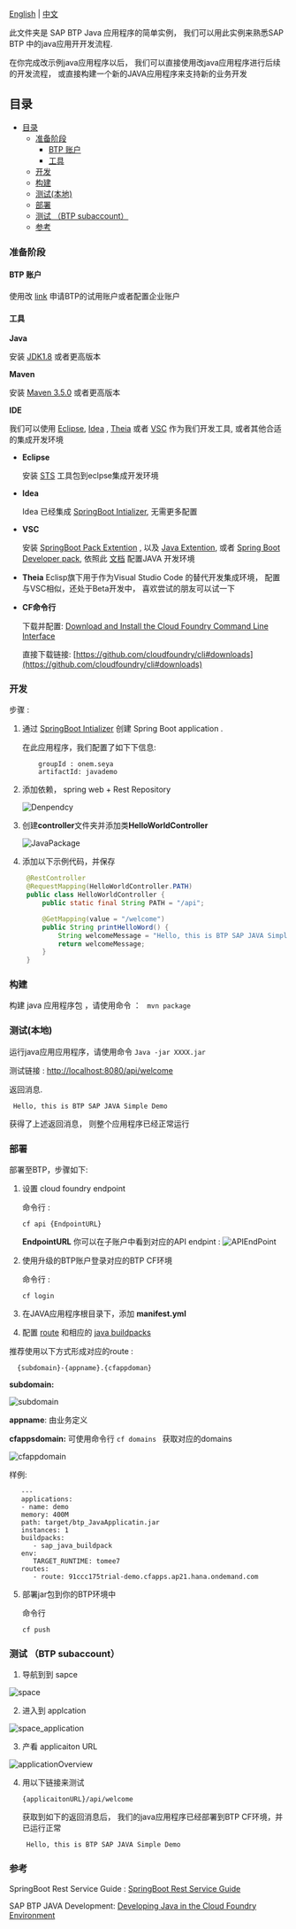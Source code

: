 [English](/btp_javademo/README.md) | [中文](/btp_javademo/README_ZH.md)

此文件夹是 SAP BTP Java 应用程序的简单实例， 我们可以用此实例来熟悉SAP BTP 中的java应用开开发流程.

在你完成改示例java应用程序以后， 我们可以直接使用改java应用程序进行后续的开发流程， 或直接构建一个新的JAVA应用程序来支持新的业务开发

## 目录
<!-- MarkdownTOC -->
- [目录](#目录)
  - [准备阶段](#准备阶段)
    - [BTP 账户](#btp-账户)
    - [工具](#工具)
  - [开发](#开发)
  - [构建](#构建)
  - [测试(本地)](#测试本地)
  - [部署](#部署)
  - [测试 （BTP subaccount）](#测试-btp-subaccount)
  - [参考](#参考)
<!-- /MarkdownTOC -->

### 准备阶段 

#### BTP 账户
使用改 [link](https://help.sap.com/viewer/65de2977205c403bbc107264b8eccf4b/Cloud/en-US/e50ab7b423f04a8db301d7678946626e.html) 申请BTP的试用账户或者配置企业账户

#### 工具
   **Java** 

   安装 [JDK1.8](https://www.oracle.com/java/technologies/javase/javase-jdk8-downloads.html) 或者更高版本

   **Maven**
    
   安装 [Maven 3.5.0](http://maven.apache.org/docs/3.5.0/release-notes.html) 或者更高版本
    
   **IDE**

   我们可以使用 [Eclipse](https://www.eclipse.org/), [Idea](https://www.jetbrains.com/idea/) , [Theia](https://theia-ide.org/) 或者 [VSC](https://code.visualstudio.com/) 作为我们开发工具, 或者其他合适的集成开发环境

   * **Eclipse** 
   
     安装 [STS](https://marketplace.eclipse.org/content/spring-tools-4-aka-spring-tool-suite-4) 工具包到eclpse集成开发环境

   * **Idea**
   
     Idea 已经集成 [SpringBoot Intializer](https://start.spring.io), 无需更多配置

   * **VSC**
    
     安装 [SpringBoot Pack Extention](https://marketplace.visualstudio.com/items?itemName=Pivotal.vscode-boot-dev-pack) , 以及 [Java Extention](https://marketplace.visualstudio.com/items?itemName=pverest.java-ide-pack), 或者 [Spring Boot Developer pack](https://marketplace.visualstudio.com/items?itemName=developersoapbox.vscode-springboot-developer-pack), 依照此 [文档](https://github.com/redhat-developer/vscode-java) 配置JAVA 开发环境


   * **Theia** 
      Eclisp旗下用于作为Visual Studio Code 的替代开发集成环境， 配置与VSC相似，还处于Beta开发中， 喜欢尝试的朋友可以试一下

   * **CF命令行**
     
     下载并配置: [Download and Install the Cloud Foundry Command Line Interface](https://help.sap.com/viewer/65de2977205c403bbc107264b8eccf4b/Cloud/en-US/4ef907afb1254e8286882a2bdef0edf4.html)
   
     直接下载链接: [https://github.com/cloudfoundry/cli#downloads](https://github.com/cloudfoundry/cli#downloads)



### 开发

步骤 :

1. 通过 [SpringBoot Intializer](https://start.spring.io) 创建 Spring Boot application .
   
   在此应用程序，我们配置了如下下信息:
    ``` 
        groupId : onem.seya 
	    artifactId: javademo
    ```

2. 添加依赖， spring web  + Rest Repository
   
   ![Denpendcy](/btp_javademo/img/Dependency.png)

3. 创建**controller**文件夹并添加类**HelloWorldController**
   
   ![JavaPackage](/btp_javademo/img/JavaPackage.png)

4. 添加以下示例代码，并保存
   ```Java
    @RestController
    @RequestMapping(HelloWorldController.PATH)
    public class HelloWorldController {
        public static final String PATH = "/api";

        @GetMapping(value = "/welcome")
        public String printHelloWord() {
            String welcomeMessage = "Hello, this is BTP SAP JAVA Simple Demo";
            return welcomeMessage;
        }
    }
   ```
### 构建

构建 java 应用程序包 ，请使用命令 ： ``` mvn package```

### 测试(本地)

运行java应用应用程序，请使用命令 ``` Java -jar XXXX.jar ```

测试链接 :
[http://localhost:8080/api/welcome](http://localhost:8080/api/welcome)


返回消息.

``` Hello, this is BTP SAP JAVA Simple Demo```

获得了上述返回消息， 则整个应用程序已经正常运行

### 部署

部署至BTP，步骤如下:
1. 设置 cloud foundry endpoint
   
   命令行 :

      ```cf api {EndpointURL} ```

   **EndpointURL** 你可以在子账户中看到对应的API endpint :
   ![APIEndPoint](/btp_javademo/img/APIEndPoint.png)

2. 使用升级的BTP账户登录对应的BTP CF环境
   
   命令行 :

      ```cf login ```

3. 在JAVA应用程序根目录下，添加 **manifest.yml** 
4. 配置 [route](https://help.sap.com/viewer/65de2977205c403bbc107264b8eccf4b/Cloud/en-US/53daaafe8f8345fc9b8497b86d17c9d9.html?q=routes) 和相应的 [java buildpacks](https://help.sap.com/viewer/65de2977205c403bbc107264b8eccf4b/Cloud/en-US/a3f90069d6cd41da82f34a6123d82ce6.html)

推荐使用以下方式形成对应的route :

 ```
   {subdomain}-{appname}.{cfappdoman}
 ```

**subdomain:** 

![subdomain](/btp_javademo/img/subdomain.png)

**appname**: 由业务定义

**cfappsdomain:**  可使用命令行 ```cf domains ``` 获取对应的domains

![cfappdomain](/btp_javademo/img/cfappdoman.png)

样例:

   ```
      ---
      applications:
      - name: demo
      memory: 400M
      path: target/btp_JavaApplicatin.jar
      instances: 1
      buildpacks: 
         - sap_java_buildpack
      env:
         TARGET_RUNTIME: tomee7
      routes: 
         - route: 91ccc175trial-demo.cfapps.ap21.hana.ondemand.com 
   ```
5. 部署jar包到你的BTP环境中
   
   命令行

    ```cf push ```

### 测试 （BTP subaccount）

1. 导航到到 sapce
   
 ![space](/btp_javademo/img/space.png)

2. 进入到 applcation 
   
 ![space_application](/btp_javademo/img/space_application.png)

3.  产看 applicaiton URL
   
 ![applicationOverview](/btp_javademo/img/applicaiton_overview.png)

4. 用以下链接来测试
   
   ```
   {applicaitonURL}/api/welcome
   ```

   获取到如下的返回消息后， 我们的java应用程序已经部署到BTP CF环境，并已运行正常

   ``` Hello, this is BTP SAP JAVA Simple Demo```

### 参考

SpringBoot Rest Service Guide : [SpringBoot Rest Service Guide](https://spring.io/guides/gs/rest-service/)

SAP BTP JAVA Development: [Developing Java in the Cloud Foundry Environment](https://help.sap.com/viewer/65de2977205c403bbc107264b8eccf4b/Cloud/en-US/a3f90069d6cd41da82f34a6123d82ce6.html)


